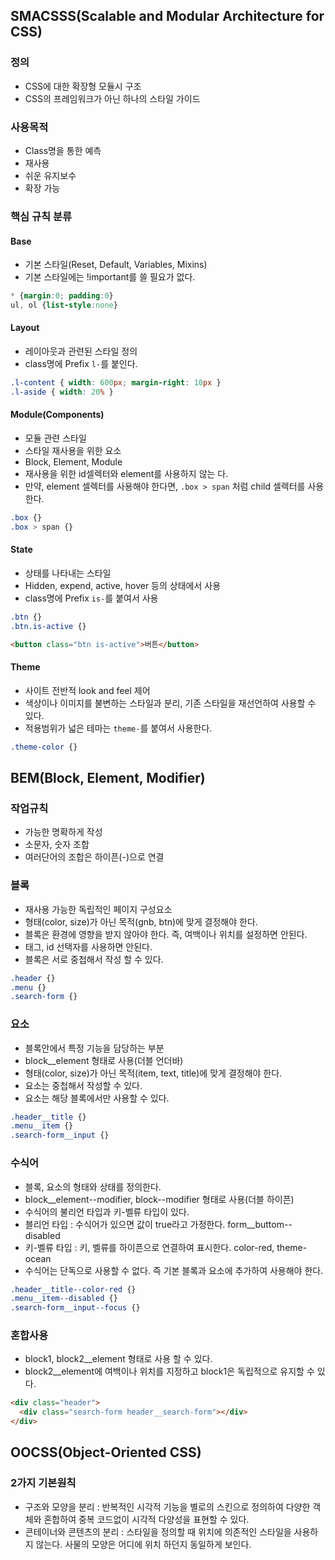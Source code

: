 ## SMACSSS(Scalable and Modular Architecture for CSS)
### 정의
- CSS에 대한 확장형 모듈시 구조
- CSS의 프레임워크가 아닌 하나의 스타일 가이드

### 사용목적
- Class명을 통한 예측
- 재사용
- 쉬운 유지보수
- 확장 가능

### 핵심 규칙 분류
#### Base
- 기본 스타일(Reset, Default, Variables, Mixins)
- 기본 스타일에는 !important를 쓸 필요가 없다.
```css
* {margin:0; padding:0}
ul, ol {list-style:none}
```

#### Layout
- 레이아웃과 관련된 스타일 정의
- class명에 Prefix `l-`를 붙인다.
```css
.l-content { width: 600px; margin-right: 10px }
.l-aside { width: 20% }
```

#### Module(Components)
- 모듈 관련 스타일
- 스타일 재사용을 위한 요소
- Block, Element, Module
- 재사용을 위한 id셀렉터와 element를 사용하지 않는 다.
- 만약, element 셀렉터를 사용해야 한다면, `.box > span` 처럼 child 셀렉터를 사용한다.
```css
.box {}
.box > span {}
```

#### State
- 상태를 나타내는 스타일
- Hidden, expend, active, hover 등의 상태에서 사용
- class명에 Prefix `is-`를 붙여서 사용
```css
.btn {}
.btn.is-active {}
```
```html
<button class="btn is-active">버튼</button>
```

#### Theme
- 사이트 전반적 look and feel 제어
- 색상이나 이미지를 불변하는 스타일과 분리, 기존 스타일을 재선언하여 사용할 수 있다.
- 적용범위가 넓은 테마는 `theme-`를 붙여서 사용한다.
```css
.theme-color {}
```

## BEM(Block, Element, Modifier)
### 작업규칙
- 가능한 명확하게 작성
- 소문자, 숫자 조합
- 여러단어의 조합은 하이픈(-)으로 연결

### 블록
- 재사용 가능한 독립적인 페이지 구성요소
- 형태(color, size)가 아닌 목적(gnb, btn)에 맞게 결정해야 한다.
- 블록은 환경에 영향을 받지 않아야 한다. 즉, 여백이나 위치를 설정하면 안된다.
- 태그, id 선택자를 사용하면 안된다.
- 블록은 서로 중첩해서 작성 할 수 있다.
```css
.header {}
.menu {}
.search-form {}
```

### 요소
- 블록안에서 특정 기능을 담당하는 부분
- block__element 형태로 사용(더블 언더바)
- 형태(color, size)가 아닌 목적(item, text, title)에 맞게 결정해야 한다.
- 요소는 중첩해서 작성할 수 있다.
- 요소는 해당 블록에서만 사용할 수 있다.
```css
.header__title {}
.menu__item {}
.search-form__input {}
```

### 수식어
- 블록, 요소의 형태와 상태를 정의한다.
- block__element--modifier, block--modifier 형태로 사용(더블 하이픈)
- 수식어의 불리언 타입과 키-벨류 타입이 있다.
- 블리언 타입 : 수식어가 있으면 값이 true라고 가정한다. form__buttom--disabled
- 키-벨류 타입 : 키, 벨류를 하이픈으로 연결하여 표시한다. color-red, theme-ocean
- 수식어는 단독으로 사용할 수 없다. 즉 기본 블록과 요소에 추가하여 사용해야 한다.
```css
.header__title--color-red {}
.menu__item--disabled {}
.search-form__input--focus {}
```

### 혼합사용
- block1, block2__element 형태로 사용 할 수 있다.
- block2__element에 여백이나 위치를 지정하고 block1은 독립적으로 유지할 수 있다.
```html
<div class="header">
  <div class="search-form header__search-form"></div>
</div>
```

## OOCSS(Object-Oriented CSS)
### 2가지 기본원칙
- 구조와 모양을 분리 : 반복적인 시각적 기능을 별로의 스킨으로 정의하여 다양한 객체와 혼합하여 중복 코드없이 시각적 다양성을 표현할 수 있다.
- 콘테이너와 콘텐츠의 분리 : 스타일을 정의할 때 위치에 의존적인 스타일을 사용하지 않는다. 사물의 모양은 어디에 위치 하던지 동일하게 보인다.